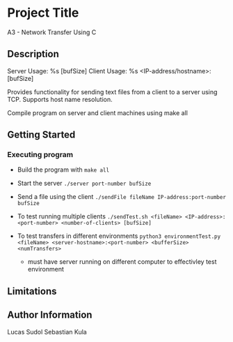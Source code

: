 # Project Title
A3 - Network Transfer Using C

## Description
Server Usage: %s <port-number> [bufSize]
Client Usage: %s <fileName> <IP-address/hostname>:<port-number> [bufSize]

Provides functionality for sending text files from a client to a server using TCP.
Supports host name resolution.

Compile program on server and client machines using make all

## Getting Started

### Executing program
* Build the program with `make all`

* Start the server `./server port-number bufSize`

* Send a file using the client `./sendFile fileName IP-address:port-number bufSize`

* To test running multiple clients `./sendTest.sh <fileName> <IP-address>:<port-number> <number-of-clients> [bufSize]`

* To test transfers in different environments `python3 environmentTest.py <fileName> <server-hostname>:<port-number> <bufferSize> <numTransfers>`
    * must have server running on different computer to effectivley test environment

## Limitations

## Author Information
Lucas Sudol
Sebastian Kula



